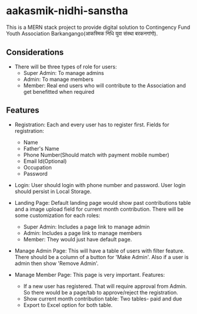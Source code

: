 # aakasmik-nidhi-sanstha
This is a MERN stack project to provide digital solution to Contingency Fund Youth Association Barkangango(आकस्मिक निधि युवा संस्था बरकनगांगो).

## Considerations

- There will be three types of role for users:
    - Super Admin: To manage admins
    - Admin: To manage members
    - Member: Real end users who will contribute to the Association and get benefitted when required

## Features

- Registration: Each and every user has to register first. Fields for registration:
    - Name
    - Father's Name
    - Phone Number(Should match with payment mobile number)
    - Email Id(Optional)
    - Occupation
    - Password

- Login: User should login with phone number and password. User login should persist in Local Storage.
- Landing Page: Default landing page would show past contributions table and a image upload field for current month contribution. There will be some customization for each roles:
    - Super Admin: Includes a page link to manage admin
    - Admin: Includes a page link to manage members
    - Member: They would just have default page.

- Manage Admin Page: This will have a table of users with filter feature. There should be a column of a button for 'Make Admin'.
Also if a user is admin then show 'Remove Admin'.

- Manage Member Page: This page is very important. Features:
    - If a new user has registered. That will require approval from Admin. So there would be a page/tab to approve/reject the registration.
    - Show current month contribution table: Two tables- paid and due
    - Export to Excel option for both table.
